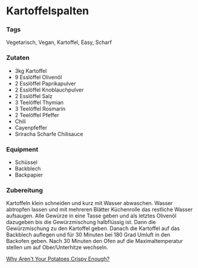 # Kartoffelspalten

### Tags

Vegetarisch, Vegan, Kartoffel, Easy, Scharf

### Zutaten

- 3kg Kartoffel
- 9 Esslöffel Olivenöl
- 2 Esslöffel Paprikapulver
- 2 Esslöffel Knoblauchpulver
- 2 Esslöffel Salz
- 3 Teelöffel Thymian
- 3 Teelöffel Rosmarin
- 2 Teelöffel Pfeffer
- Chili
- Cayenpfeffer
- Sriracha Scharfe Chilisauce

### Equipment

- Schüssel
- Backblech
- Backpapier

### Zubereitung

Kartoffeln klein schneiden und kurz mit Wasser abwaschen.
Wasser abtropfen lassen und mit mehreren Blätter Küchenrolle das restliche Wasser aufsaugen.
Alle Gewürze in eine Tasse geben und als letztes Olivenöl dazugeben bis die Gewürzmischung halbflüssig ist.
Dann die Gewürzmischung zu den Kartoffel geben.
Danach die Kartoffel auf das Backblech auflegen und für 30 Minuten bei 180 Grad Umluft in den Backofen geben.
Nach 30 Minuten den Ofen auf die Maximaltemperatur stellen um auf Ober/Unterhitze wechseln.

[Why Aren't Your Potatoes Crispy Enough?](https://www.youtube.com/watch?v=KxUX7vgNGfM)